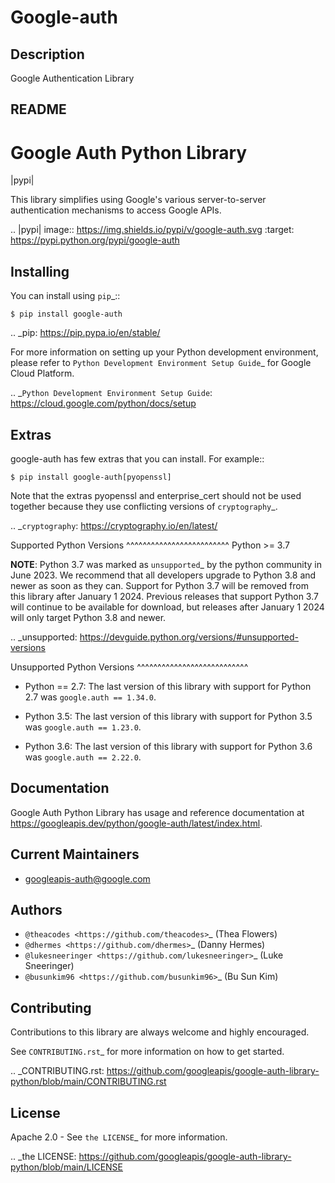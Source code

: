 # Google-auth

## Description

Google Authentication Library

## README

Google Auth Python Library
==========================

|pypi|

This library simplifies using Google's various server-to-server authentication
mechanisms to access Google APIs.

.. |pypi| image:: https://img.shields.io/pypi/v/google-auth.svg
   :target: https://pypi.python.org/pypi/google-auth

Installing
----------

You can install using `pip`_::

    $ pip install google-auth

.. _pip: https://pip.pypa.io/en/stable/

For more information on setting up your Python development environment, please refer to `Python Development Environment Setup Guide`_ for Google Cloud Platform.

.. _`Python Development Environment Setup Guide`: https://cloud.google.com/python/docs/setup

Extras
------

google-auth has few extras that you can install. For example::

    $ pip install google-auth[pyopenssl]

Note that the extras pyopenssl and enterprise_cert should not be used together because they use conflicting versions of `cryptography`_.

.. _`cryptography`: https://cryptography.io/en/latest/

Supported Python Versions
^^^^^^^^^^^^^^^^^^^^^^^^^
Python >= 3.7

**NOTE**:
Python 3.7 was marked as `unsupported`_ by the python community in June 2023.
We recommend that all developers upgrade to Python 3.8 and newer as soon as
they can. Support for Python 3.7 will be removed from this library after
January 1 2024. Previous releases that support Python 3.7 will continue to be available
for download, but releases after January 1 2024 will only target Python 3.8 and
newer.

.. _unsupported: https://devguide.python.org/versions/#unsupported-versions

Unsupported Python Versions
^^^^^^^^^^^^^^^^^^^^^^^^^^^
- Python == 2.7: The last version of this library with support for Python 2.7
  was `google.auth == 1.34.0`.

- Python 3.5: The last version of this library with support for Python 3.5
  was `google.auth == 1.23.0`.

- Python 3.6: The last version of this library with support for Python 3.6
  was `google.auth == 2.22.0`.

Documentation
-------------

Google Auth Python Library has usage and reference documentation at https://googleapis.dev/python/google-auth/latest/index.html.

Current Maintainers
-------------------
- googleapis-auth@google.com

Authors
-------

- `@theacodes <https://github.com/theacodes>`_ (Thea Flowers)
- `@dhermes <https://github.com/dhermes>`_ (Danny Hermes)
- `@lukesneeringer <https://github.com/lukesneeringer>`_ (Luke Sneeringer)
- `@busunkim96 <https://github.com/busunkim96>`_ (Bu Sun Kim)

Contributing
------------

Contributions to this library are always welcome and highly encouraged.

See `CONTRIBUTING.rst`_ for more information on how to get started.

.. _CONTRIBUTING.rst: https://github.com/googleapis/google-auth-library-python/blob/main/CONTRIBUTING.rst

License
-------

Apache 2.0 - See `the LICENSE`_ for more information.

.. _the LICENSE: https://github.com/googleapis/google-auth-library-python/blob/main/LICENSE
